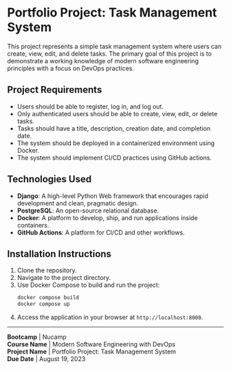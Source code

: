 
# Portfolio Project: Task Management System

This project represents a simple task management system where users can create, view, edit, and delete tasks. The primary goal of this project is to demonstrate a working knowledge of modern software engineering principles with a focus on DevOps practices.

## Project Requirements

- Users should be able to register, log in, and log out.
- Only authenticated users should be able to create, view, edit, or delete tasks.
- Tasks should have a title, description, creation date, and completion date.
- The system should be deployed in a containerized environment using Docker.
- The system should implement CI/CD practices using GitHub actions.

## Technologies Used

- **Django**: A high-level Python Web framework that encourages rapid development and clean, pragmatic design.
- **PostgreSQL**: An open-source relational database.
- **Docker**: A platform to develop, ship, and run applications inside containers.
- **GitHub Actions**: A platform for CI/CD and other workflows.

## Installation Instructions

1. Clone the repository.
2. Navigate to the project directory.
3. Use Docker Compose to build and run the project:
    ```bash
    docker compose build
    docker compose up
    ```
4. Access the application in your browser at `http://localhost:8000`.

---

**Bootcamp**        | Nucamp                                       
**Course Name**     | Modern Software Engineering with DevOps         
**Project Name**    | Portfolio Project: Task Management System        
**Due Date**        | August 19, 2023                                  
